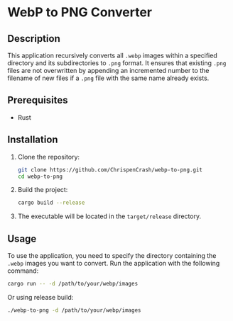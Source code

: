 # WebP to PNG Converter

## Description
This application recursively converts all `.webp` images within a specified directory and its subdirectories to `.png` format. It ensures that existing `.png` files are not overwritten by appending an incremented number to the filename of new files if a `.png` file with the same name already exists.

## Prerequisites
- Rust

## Installation

1. Clone the repository:
   ```bash
   git clone https://github.com/ChrispenCrash/webp-to-png.git
   cd webp-to-png

2. Build the project:
   ```bash
   cargo build --release

3. The executable will be located in the `target/release` directory.

## Usage
To use the application, you need to specify the directory containing the `.webp` images you want to convert. Run the application with the following command:
```bash
cargo run -- -d /path/to/your/webp/images
```

Or using release build:
```bash
./webp-to-png -d /path/to/your/webp/images
```